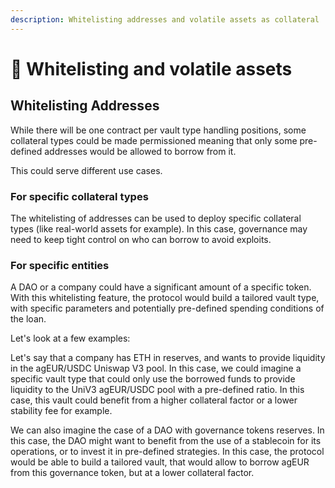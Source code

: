 ```yaml
---
description: Whitelisting addresses and volatile assets as collateral
---
```


# 🤝 Whitelisting and volatile assets

## Whitelisting Addresses

While there will be one contract per vault type handling positions, some collateral types could be made permissioned meaning that only some pre-defined addresses would be allowed to borrow from it.

This could serve different use cases.

### For specific collateral types

The whitelisting of addresses can be used to deploy specific collateral types (like real-world assets for example). In this case, governance may need to keep tight control on who can borrow to avoid exploits.

### For specific entities

A DAO or a company could have a significant amount of a specific token. With this whitelisting feature, the protocol would build a tailored vault type, with specific parameters and potentially pre-defined spending conditions of the loan.

Let's look at a few examples:

Let's say that a company has ETH in reserves, and wants to provide liquidity in the agEUR/USDC Uniswap V3 pool. In this case, we could imagine a specific vault type that could only use the borrowed funds to provide liquidity to the UniV3 agEUR/USDC pool with a pre-defined ratio. In this case, this vault could benefit from a higher collateral factor or a lower stability fee for example.

We can also imagine the case of a DAO with governance tokens reserves. In this case, the DAO might want to benefit from the use of a stablecoin for its operations, or to invest it in pre-defined strategies. In this case, the protocol would be able to build a tailored vault, that would allow to borrow agEUR from this governance token, but at a lower collateral factor.
